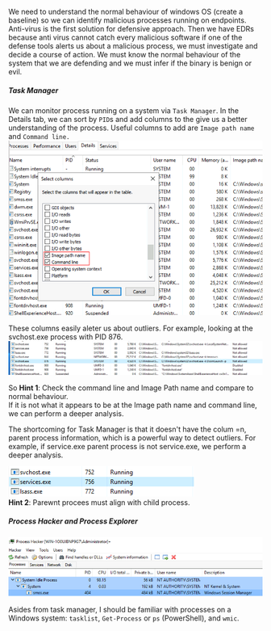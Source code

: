 We need to understand the normal behaviour of windows OS (create a baseline) so we can identify malicious processes running on endpoints. Anti-virus is the first solution for defensive approach. Then we have EDRs because anti virus cannot catch every malicious software
if one of the defense tools alerts us about a malicious process, we must investigate and decide a course of action. We must know the normal behaviour of the system that we are defending and we must infer if the binary is benign or evil. <br />

##### Task Manager
We can monitor process running on a system via `Task Manager`. In the Details tab, we can sort by `PID`s and add columns to the give us a better understanding of the process. Useful columns to add are `Image path name` and `Command line.`
![alt text](https://github.com/secjedi/CyberDefense/blob/main/Images/zerologon/7.png) <br />

These columns easily aleter us about outliers. For example, looking at the svchost.exe process with PID 876.<br />
![alt text](https://github.com/secjedi/CyberDefense/blob/main/Images/zerologon/8.png) <br />

So **Hint 1**: Check the command line and Image Path name and compare to normal behaviour. <br/>
If it is not what it appears to be at the Image path name and command line, we can perform a deeper analysis. <br />

The shortcoming for Task Manager is that it doesn't have the colum =n, parent process information, which is a powerful way to detect outliers. For example, if service.exe parent process is not service.exe, we perform a deeper analysis. <br />

![alt text](https://github.com/secjedi/CyberDefense/blob/main/Images/zerologon/9.png) <br />
**Hint 2**: Parewnt procees must align with child process. <br />


##### Process Hacker and Process Explorer


![alt text](https://github.com/secjedi/CyberDefense/blob/main/Images/zerologon/10.png) <br />

Asides from task manager, I should be familiar with processes on a Windows system: `tasklist`, `Get-Process` or `ps` (PowerShell), and `wmic`.



